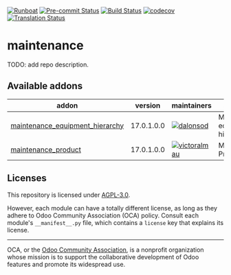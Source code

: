 
[![Runboat](https://img.shields.io/badge/runboat-Try%20me-875A7B.png)](https://runboat.odoo-community.org/builds?repo=OCA/maintenance&target_branch=17.0)
[![Pre-commit Status](https://github.com/OCA/maintenance/actions/workflows/pre-commit.yml/badge.svg?branch=17.0)](https://github.com/OCA/maintenance/actions/workflows/pre-commit.yml?query=branch%3A17.0)
[![Build Status](https://github.com/OCA/maintenance/actions/workflows/test.yml/badge.svg?branch=17.0)](https://github.com/OCA/maintenance/actions/workflows/test.yml?query=branch%3A17.0)
[![codecov](https://codecov.io/gh/OCA/maintenance/branch/17.0/graph/badge.svg)](https://codecov.io/gh/OCA/maintenance)
[![Translation Status](https://translation.odoo-community.org/widgets/maintenance-17-0/-/svg-badge.svg)](https://translation.odoo-community.org/engage/maintenance-17-0/?utm_source=widget)

<!-- /!\ do not modify above this line -->

# maintenance

TODO: add repo description.

<!-- /!\ do not modify below this line -->

<!-- prettier-ignore-start -->

[//]: # (addons)

Available addons
----------------
addon | version | maintainers | summary
--- | --- | --- | ---
[maintenance_equipment_hierarchy](maintenance_equipment_hierarchy/) | 17.0.1.0.0 | [![dalonsod](https://github.com/dalonsod.png?size=30px)](https://github.com/dalonsod) | Manage equipment hierarchy
[maintenance_product](maintenance_product/) | 17.0.1.0.0 | [![victoralmau](https://github.com/victoralmau.png?size=30px)](https://github.com/victoralmau) | Maintenance Product

[//]: # (end addons)

<!-- prettier-ignore-end -->

## Licenses

This repository is licensed under [AGPL-3.0](LICENSE).

However, each module can have a totally different license, as long as they adhere to Odoo Community Association (OCA)
policy. Consult each module's `__manifest__.py` file, which contains a `license` key
that explains its license.

----
OCA, or the [Odoo Community Association](http://odoo-community.org/), is a nonprofit
organization whose mission is to support the collaborative development of Odoo features
and promote its widespread use.
